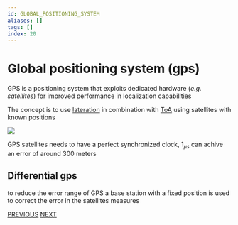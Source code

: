 ```yaml
---
id: GLOBAL_POSITIONING_SYSTEM
aliases: []
tags: []
index: 20
---
```


# Global positioning system (gps)

GPS is a positioning system that exploits dedicated hardware (*e.g. satellites*) for improved performance in localization capabilities

The concept is to use [lateration](BASE_TECHNIQUES.md#LATERATION) in combination with [ToA](mobile_systems/BASE_TECHNIQUES.md) using satellites with known positions

![](mobile_systems/Pasted%20image%2020240608190728.png)

GPS satellites needs to have a perfect synchronized clock, $1_{\mu s}$ can achive an error of around 300 meters

## Differential gps

to reduce the error range of GPS a base station with a fixed position is used to correct the error in the satellites measures

[PREVIOUS](pages/positioning_systems/MANET_POSITIONING_SYSTEMS.md) [NEXT](mobile_systems/positioning_systems/NO_INFRASTRUCTURE_POSITIONING_SYSTEMS.md)
